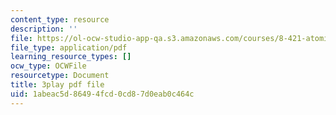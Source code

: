 ```yaml
---
content_type: resource
description: ''
file: https://ol-ocw-studio-app-qa.s3.amazonaws.com/courses/8-421-atomic-and-optical-physics-i-spring-2014/1abeac5d86494fcd0cd87d0eab0c464c_r70MEz4cZFc.pdf
file_type: application/pdf
learning_resource_types: []
ocw_type: OCWFile
resourcetype: Document
title: 3play pdf file
uid: 1abeac5d-8649-4fcd-0cd8-7d0eab0c464c
---
```

